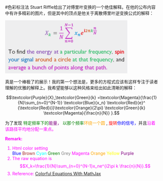 <script type="text/x-mathjax-config">
  MathJax.Hub.Config({ TeX: { extensions: ["color.js"] }});
</script>

<script type="text/javascript" src="http://cdn.mathjax.org/mathjax/latest/MathJax.js?config=TeX-AMS-MML_HTMLorMML"></script>

#色彩标注法
Stuart Riffle给出了对傅里叶变换的一个绝佳解释。在他的公布内容中有许多精彩的图片，但是其中的顶点是他关于离散傅里叶逆变换公式的解释：

![Mou icon](figure1.png)

真是一个棒极了的展示！我的第一个想法是，更多的方程式应该有这样专注于读者理解的优雅的解释上。我希望能够以这种风格来给出如此清晰的解释：

$$\textcolor{Purple}{X}_\textcolor{Green}{k}
=\textcolor{Magenta}{\frac{1}{N}\sum_{n=0}^{N-1}}
\textcolor{Blue}{x_n}
\textcolor{Red}{e}^
{\textcolor{Red}{i}\textcolor{Orange}{2\pi} 
\textcolor{Green}{k}
\textcolor{Magenta}{\frac{n}{N}}
}.$$

为了发现</font> <font color=Green>特定频率下的</font><font color=Purple>能量，</font> <font color=Green>以那个频率</font><font color=Orange>环绕一个圆</font> , <font color=Red>旋转</font><font color=Blue>你的信号，</font>并且<font color=Magenta>沿着该路径平均地分配一束点。

**Remark:**

1. Html color setting  
		<font color=Blue>Blue</font> 
		 <font color=Brown>Brown</font> 
		 <font color=Cyan>Cyan</font> 
		 <font color=Green>Green</font> 
		 <font color=Grey>Grey</font> 
		 <font color=Magenta>Magenta</font> 
		 <font color=Orange>Orange</font> 
		 <font color=Yellow>Yellow</font> 
		 <font color=Purple>Purple</font> 
2. The raw equation is $$X_k=\frac{1}{N}\sum_{n=0}^{N-1}x_ne^{i2\pi k \frac{n}{N}}.$$
3. Reference: [Colorful Equations With MathJax](http://adereth.github.io/blog/2013/11/29/colorful-equations/)